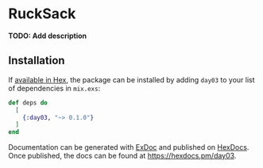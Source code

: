 # RuckSack

**TODO: Add description**

## Installation

If [available in Hex](https://hex.pm/docs/publish), the package can be installed
by adding `day03` to your list of dependencies in `mix.exs`:

```elixir
def deps do
  [
    {:day03, "~> 0.1.0"}
  ]
end
```

Documentation can be generated with [ExDoc](https://github.com/elixir-lang/ex_doc)
and published on [HexDocs](https://hexdocs.pm). Once published, the docs can
be found at <https://hexdocs.pm/day03>.

